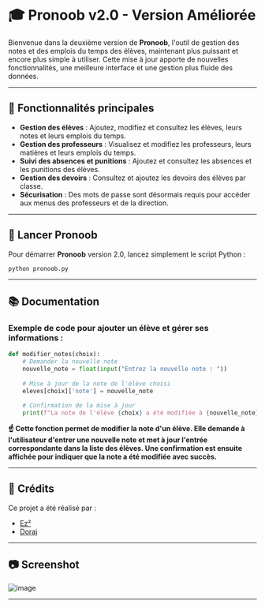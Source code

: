 # 🎓 Pronoob v2.0 - Version Améliorée

Bienvenue dans la deuxième version de **Pronoob**, l'outil de gestion des notes et des emplois du temps des élèves, maintenant plus puissant et encore plus simple à utiliser. Cette mise à jour apporte de nouvelles fonctionnalités, une meilleure interface et une gestion plus fluide des données.

---

## 🌟 Fonctionnalités principales

- **Gestion des élèves** : Ajoutez, modifiez et consultez les élèves, leurs notes et leurs emplois du temps.
- **Gestion des professeurs** : Visualisez et modifiez les professeurs, leurs matières et leurs emplois du temps.
- **Suivi des absences et punitions** : Ajoutez et consultez les absences et les punitions des élèves.
- **Gestion des devoirs** : Consultez et ajoutez les devoirs des élèves par classe.
- **Sécurisation** : Des mots de passe sont désormais requis pour accéder aux menus des professeurs et de la direction.

---

## 🚀 Lancer Pronoob

Pour démarrer **Pronoob** version 2.0, lancez simplement le script Python :

```bash
python pronoob.py
```

---

## 📚 Documentation

### Exemple de code pour ajouter un élève et gérer ses informations :

```python
def modifier_notes(choix):
    # Demander la nouvelle note
    nouvelle_note = float(input("Entrez la nouvelle note : "))
    
    # Mise à jour de la note de l'élève choisi
    eleves[choix]['note'] = nouvelle_note
    
    # Confirmation de la mise à jour
    print(f"La note de l'élève {choix} a été modifiée à {nouvelle_note}.")

```

**☝️ Cette fonction permet de modifier la note d'un élève. Elle demande à l'utilisateur d'entrer une nouvelle note et met à jour l'entrée correspondante dans la liste des élèves. Une confirmation est ensuite affichée pour indiquer que la note a été modifiée avec succès.**

---

## 🏅 Crédits

Ce projet a été réalisé par :
- [Ez²](https://github.com/Aminecool15)
- [Doraj](https://github.com/D0rAj)

---

## 📷 Screenshot

![image](https://github.com/user-attachments/assets/91c7d585-29bc-4cf1-b359-9401ae111475)


---
